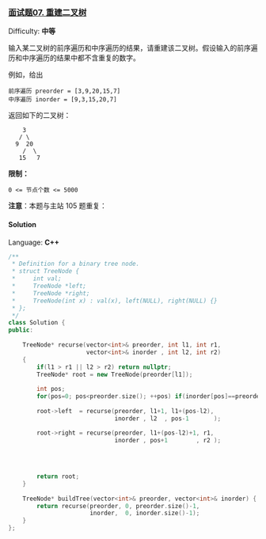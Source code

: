 ### [面试题07\. 重建二叉树](https://leetcode-cn.com/problems/zhong-jian-er-cha-shu-lcof/)

Difficulty: **中等**


输入某二叉树的前序遍历和中序遍历的结果，请重建该二叉树。假设输入的前序遍历和中序遍历的结果中都不含重复的数字。

例如，给出

```
前序遍历 preorder = [3,9,20,15,7]
中序遍历 inorder = [9,3,15,20,7]
```

返回如下的二叉树：

```
    3
   / \
  9  20
    /  \
   15   7
```

**限制：**

`0 <= 节点个数 <= 5000`

**注意**：本题与主站 105 题重复：


#### Solution

Language: **C++**

```c++
/**
 * Definition for a binary tree node.
 * struct TreeNode {
 *     int val;
 *     TreeNode *left;
 *     TreeNode *right;
 *     TreeNode(int x) : val(x), left(NULL), right(NULL) {}
 * };
 */
class Solution {
public:
    
    TreeNode* recurse(vector<int>& preorder, int l1, int r1,
                      vector<int>& inorder , int l2, int r2)
    {
        if(l1 > r1 || l2 > r2) return nullptr;
        TreeNode* root = new TreeNode(preorder[l1]);
        
        int pos;
        for(pos=0; pos<preorder.size(); ++pos) if(inorder[pos]==preorder[l1]) break;
        
        root->left  = recurse(preorder, l1+1, l1+(pos-l2),
                              inorder , l2  , pos-1       );

        root->right = recurse(preorder, l1+(pos-l2)+1, r1,
                              inorder , pos+1        , r2 );
                
        

        
        return root;
    }
    
    TreeNode* buildTree(vector<int>& preorder, vector<int>& inorder) {
        return recurse(preorder, 0, preorder.size()-1,
                       inorder,  0, inorder.size()-1);
    }
};
```